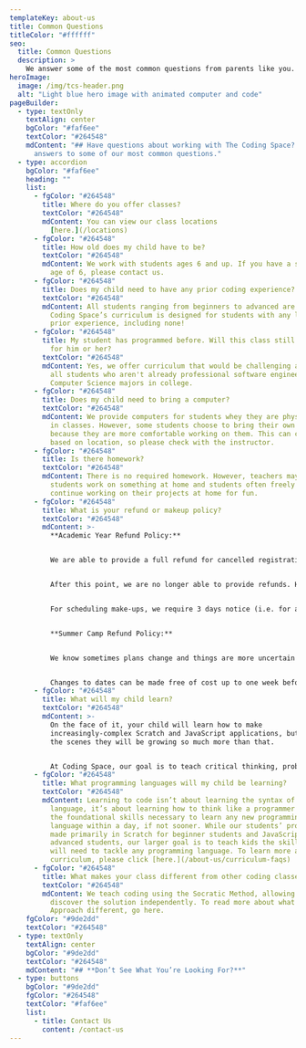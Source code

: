 ```yaml
---
templateKey: about-us
title: Common Questions
titleColor: "#ffffff"
seo:
  title: Common Questions
  description: >
    We answer some of the most common questions from parents like you.
heroImage:
  image: /img/tcs-header.png
  alt: "Light blue hero image with animated computer and code"
pageBuilder:
  - type: textOnly
    textAlign: center
    bgColor: "#faf6ee"
    textColor: "#264548"
    mdContent: "## Have questions about working with The Coding Space? Here are
      answers to some of our most common questions."
  - type: accordion
    bgColor: "#faf6ee"
    heading: ""
    list:
      - fgColor: "#264548"
        title: Where do you offer classes?
        textColor: "#264548"
        mdContent: You can view our class locations
          [here.](/locations)
      - fgColor: "#264548"
        title: How old does my child have to be?
        textColor: "#264548"
        mdContent: We work with students ages 6 and up. If you have a student under the
          age of 6, please contact us.
      - fgColor: "#264548"
        title: Does my child need to have any prior coding experience?
        textColor: "#264548"
        mdContent: All students ranging from beginners to advanced are welcome. The
          Coding Space’s curriculum is designed for students with any level of
          prior experience, including none!
      - fgColor: "#264548"
        title: My student has programmed before. Will this class still be challenging
          for him or her?
        textColor: "#264548"
        mdContent: Yes, we offer curriculum that would be challenging and engaging to
          all students who aren't already professional software engineers or
          Computer Science majors in college.
      - fgColor: "#264548"
        title: Does my child need to bring a computer?
        textColor: "#264548"
        mdContent: We provide computers for students whey they are physically in person
          in classes. However, some students choose to bring their own computers
          because they are more comfortable working on them. This can change
          based on location, so please check with the instructor.
      - fgColor: "#264548"
        title: Is there homework?
        textColor: "#264548"
        mdContent: There is no required homework. However, teachers may recommend that
          students work on something at home and students often freely choose to
          continue working on their projects at home for fun.
      - fgColor: "#264548"
        title: What is your refund or makeup policy?
        textColor: "#264548"
        mdContent: >-
          **Academic Year Refund Policy:**


          We are able to provide a full refund for cancelled registrations up to one week before the start of the term.


          After this point, we are no longer able to provide refunds. However, we can accommodate rescheduling. Class cancellations must be made 24 hrs in advance of the scheduled class to be eligible for rescheduling. We want to make sure our teachers have time to prepare, and know what to expect from class to class, week to week. It makes for a better learning experience for our awesome students! 


          For scheduling make-ups, we require 3 days notice (i.e. for a Monday make-up, the request must be made by 4 pm on Friday). In addition, make-ups that are scheduled aren’t eligible for rescheduling a second time. Make-ups can't be rolled over to a future semester.  


          **Summer Camp Refund Policy:**


          We know sometimes plans change and things are more uncertain than usual right now. Cancellations made up to two weeks before the start date of your session are eligible for a full refund. Cancellations that are requested up to one week in advance are eligible for a 100% credit that can be used for a future summer or after-school session. We will not issue refunds or credits for cancellations requested less than a week in advance of the scheduled camp session date.


          Changes to dates can be made free of cost up to one week before the start date of your original camp session. No changes will be possible less than a week in advance of your original session’s start date.
      - fgColor: "#264548"
        title: What will my child learn?
        textColor: "#264548"
        mdContent: >-
          On the face of it, your child will learn how to make
          increasingly-complex Scratch and JavaScript applications, but behind
          the scenes they will be growing so much more than that.


          At Coding Space, our goal is to teach critical thinking, problem solving, and to instill a life-long love of learning, building, creating, and growing. We help students develop grit and intellectual confidence, two character strengths that will aid students greatly in other STEM (science, technology, engineering, and math) subjects. Our students learn the thought patterns and mindsets of programmers, including modeling, debugging, sequential thinking, top-down design, the design processes, test-driven development, and more. Learn more about our curriculum [here.](/about-us/curriculum-faqs)
      - fgColor: "#264548"
        title: What programming languages will my child be learning?
        textColor: "#264548"
        mdContent: Learning to code isn’t about learning the syntax of a particular
          language, it’s about learning how to think like a programmer and have
          the foundational skills necessary to learn any new programming
          language within a day, if not sooner. While our students’ projects are
          made primarily in Scratch for beginner students and JavaScript for
          advanced students, our larger goal is to teach kids the skills they
          will need to tackle any programming language. To learn more about our
          curriculum, please click [here.](/about-us/curriculum-faqs)
      - fgColor: "#264548"
        title: What makes your class different from other coding classes?
        textColor: "#264548"
        mdContent: We teach coding using the Socratic Method, allowing our students to
          discover the solution independently. To read more about what makes our
          Approach different, go here.
    fgColor: "#9de2dd"
    textColor: "#264548"
  - type: textOnly
    textAlign: center
    bgColor: "#9de2dd"
    textColor: "#264548"
    mdContent: "## **Don’t See What You’re Looking For?**"
  - type: buttons
    bgColor: "#9de2dd"
    fgColor: "#264548"
    textColor: "#faf6ee"
    list:
      - title: Contact Us
        content: /contact-us
---
```

